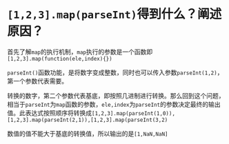 # `[1,2,3].map(parseInt)`得到什么？阐述原因？

首先了解`map`的执行机制，`map`执行的参数是一个函数即`[1,2,3].map(function(ele,index){})`

`parseInt()`函数功能，是将数字变成整数，同时也可以传入参数`parseInt(1,2)`，第一个参数代表需要。

转换的数字，第二个参数代表基底，即按照几进制进行转换。那么回到这个问题，相当于`parseInt`为`map`函数的参数，`ele,index`为`parseInt`的参数决定最终的输出值。此表达式按照顺序将转换成`[1,2,3].map(parseInt(1,0)),[1,2,3].map(parseInt(2,1)),[1,2,3].map(parseInt(3,2)`

数值的值不能大于基底的转换值，所以输出的是`[1,NaN,NaN]`

